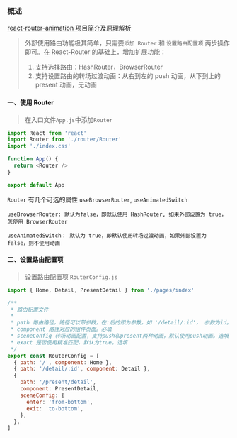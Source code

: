 ### 概述

[react-router-animation 项目简介及原理解析](https://jackxjr.github.io/react-router-animation/)

> 外部使用路由功能极其简单，只需要`添加 Router` 和 `设置路由配置项` 两步操作即可。在 React-Router 的基础上，增加扩展功能：
>
> 1. 支持选择路由：HashRouter，BrowserRouter
> 2. 支持设置路由的转场过渡动画：从右到左的 push 动画，从下到上的 present 动画，无动画

#### 一、使用 Router

> 在入口文件`App.js`中添加`Router`

```javascript
import React from 'react'
import Router from './router/Router'
import './index.css'

function App() {
  return <Router />
}

export default App
```

`Router` 有几个可选的属性 `useBrowserRouter`, `useAnimatedSwitch`

```
useBrowserRouter: 默认为false，即默认使用 HashRouter, 如果外部设置为 true，怎使用 BrowserRouter

useAnimatedSwitch： 默认为 true，即默认使用转场过渡动画，如果外部设置为 false，则不使用动画
```

#### 二、设置路由配置项

> 设置路由配置项 `RouterConfig.js`

```javascript
import { Home, Detail, PresentDetail } from './pages/index'

/**
 * 路由配置文件
 *
 * path 路由路径，路径可以带参数，在:后的即为参数，如 '/detail/:id'， 参数为id。必填
 * component 路径对应的组件页面。必填
 * sceneConfig 转场动画配置，支持push和present两种动画，默认使用push动画。选填
 * exact 是否使用精准匹配，默认为true。选填
 */
export const RouterConfig = [
  { path: '/', component: Home },
  { path: '/detail/:id', component: Detail },
  {
    path: '/present/detail',
    component: PresentDetail,
    sceneConfig: {
      enter: 'from-bottom',
      exit: 'to-bottom',
    },
  },
]
```
